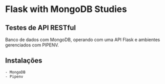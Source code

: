 # Flask with MongoDB Studies

## Testes de API RESTful

Banco de dados com MongoDB, operando com uma API Flask e ambientes gerenciados com PIPENV.

## Instalações
	- MongoDB
	- Pipenv